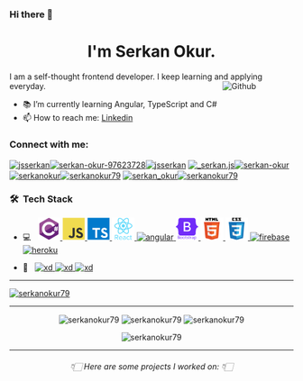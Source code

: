 ### Hi there 👋 
<h1 align="center">I'm Serkan Okur.</h1> 
I am a self-thought frontend developer. I keep learning and applying everyday.
<img width="25%" align="right" alt="Github" src="https://github.com/TheDudeThatCode/TheDudeThatCode/blob/master/Assets/Designer.gif" /> 

- 📚 I’m currently learning Angular, TypeScript and C# 
- 📫 How to reach me: [Linkedin](https://www.linkedin.com/in/serkan-okur-97623728/) 
<h3 align="left">Connect with me:</h3>  
<p align="left"><a href="https://twitter.com/jsserkan" target="blank"><img align="center" src="https://cdn.iconscout.com/icon/free/png-256/twitter-213-569318.png" alt="jsserkan" height="30" width="40" /></a><a href="https://linkedin.com/in/serkan-okur-97623728" target="blank"><img align="center" src="https://cdn.iconscout.com/icon/free/png-256/linkedin-172-569316.png" alt="serkan-okur-97623728" height="30" width="40" /></a><a href="https://fb.com/jsserkan" target="blank"><img align="center" src="https://cdn.iconscout.com/icon/free/png-256/facebook-235-569311.png" alt="jsserkan" height="30" width="40" /></a>  
<a href="https://instagram.com/_serkan.js" target="blank"><img align="center" src="https://cdn.iconscout.com/icon/free/png-256/instagram-198-569476.png" alt="_serkan.js" height="30" width="40" /></a><a href="https://stackoverflow.com/users/serkan-okur" target="blank"><img align="center" src="https://cdn.iconscout.com/icon/free/png-256/stackoverflow-2752065-2284882.png" alt="serkan-okur" height="30" width="40" /></a> <a href="https://codepen.io/serkanokur" target="blank"><img align="center" src="https://cdn.iconscout.com/icon/free/png-256/social-166-95527.png" alt="serkanokur" height="30" width="40" /></a><a href="https://codesandbox.com/serkanokur79" target="blank"><img align="center" src="https://cdn.jsdelivr.net/npm/simple-icons@3.0.1/icons/codesandbox.svg" alt="serkanokur79" height="30" width="40" /></a> 
<a href="https://www.hackerrank.com/serkan_okur" target="blank"><img align="center" src="https://cdn.jsdelivr.net/npm/simple-icons@3.0.1/icons/hackerrank.svg" alt="serkan_okur" height="30" width="40" /></a><a href="https://www.leetcode.com/serkanokur79" target="blank"><img align="center" src="https://cdn.jsdelivr.net/npm/simple-icons@3.0.1/icons/leetcode.svg" alt="serkanokur79" height="30" width="40" /></a>  
</p>  

<h3> 🛠 &nbsp;Tech Stack</h3>


- 💻 &nbsp;
<a href="https://www.w3schools.com/cs/" target="_blank"> <img src="https://raw.githubusercontent.com/devicons/devicon/master/icons/csharp/csharp-original.svg" alt="csharp" width="40" height="40"/> </a>  <a href="https://developer.mozilla.org/en-US/docs/Web/JavaScript" target="_blank"> <img src="https://raw.githubusercontent.com/devicons/devicon/master/icons/javascript/javascript-original.svg" alt="javascript" width="40" height="40"/> </a>  <a href="https://www.typescriptlang.org/" target="_blank"> <img src="https://raw.githubusercontent.com/devicons/devicon/master/icons/typescript/typescript-original.svg" alt="typescript" width="40" height="40"/> </a><a href="https://reactjs.org/" target="_blank"> <img src="https://raw.githubusercontent.com/devicons/devicon/master/icons/react/react-original-wordmark.svg" alt="react" width="40" height="40"/> </a> <a href="https://angular.io" target="_blank"> <img src="https://jaki-jezyk-programowania.pl/img/technologies/angular.png" alt="angular" width="40" height="40"/> </a><a href="https://getbootstrap.com" target="_blank"> <img src="https://raw.githubusercontent.com/devicons/devicon/master/icons/bootstrap/bootstrap-plain-wordmark.svg" alt="bootstrap" width="40" height="40"/> </a> 
<a href="https://www.w3.org/html/" target="_blank"> <img src="https://raw.githubusercontent.com/devicons/devicon/master/icons/html5/html5-original-wordmark.svg" alt="html5" width="40" height="40"/> </a><a href="https://www.w3schools.com/css/" target="_blank"> <img src="https://raw.githubusercontent.com/devicons/devicon/master/icons/css3/css3-original-wordmark.svg" alt="css3" width="40" height="40"/> </a>  <a href="https://firebase.google.com/" target="_blank"> <img src="https://www.vectorlogo.zone/logos/firebase/firebase-icon.svg" alt="firebase" width="40" height="40"/> </a><a href="https://heroku.com" target="_blank"> <img src="https://www.vectorlogo.zone/logos/heroku/heroku-icon.svg" alt="heroku" width="40" height="40"/> </a> 

- 🔧 &nbsp;
  <a href="https://www.adobe.com/products/xd.html" target="_blank"> <img src="https://cdn.worldvectorlogo.com/logos/adobe-xd.svg" alt="xd" width="40" height="40"/> </a>  <a href="https://visualstudio.microsoft.com/vs/" target="_blank"> <img src="https://iconarchive.com/download/i98390/dakirby309/simply-styled/Microsoft-Visual-Studio.ico" alt="xd" width="40" height="40"/> </a>   <a href="https://code.visualstudio.com/" target="_blank"> <img src="https://code.visualstudio.com/assets/favicon.ico" alt="xd" width="40" height="40"/> </a>  

---

<p align="left"> <a href="https://github.com/ryo-ma/github-profile-trophy"><img src="https://github-profile-trophy.vercel.app/?username=serkanokur79" alt="serkanokur79" /></a> </p>

---
<p align="center"> 
<img align="center" src="https://github-readme-stats.vercel.app/api/top-langs?username=serkanokur79&show_icons=true&locale=en&layout=compact" alt="serkanokur79" /> 
<img align="center" src="https://github-readme-stats.vercel.app/api?username=serkanokur79&show_icons=true&locale=en" alt="serkanokur79" />  
<img align="center" src="https://github-readme-streak-stats.herokuapp.com/?user=serkanokur79&" alt="serkanokur79" /></p>
<p align="center"> <img src="https://komarev.com/ghpvc/?username=serkanokur79&label=Profile%20views&color=0e75b6&style=flat" alt="serkanokur79" /> </p>

---
<h6 align="center">👇🏻 Here are some projects I worked on: 👇🏻</h6>




